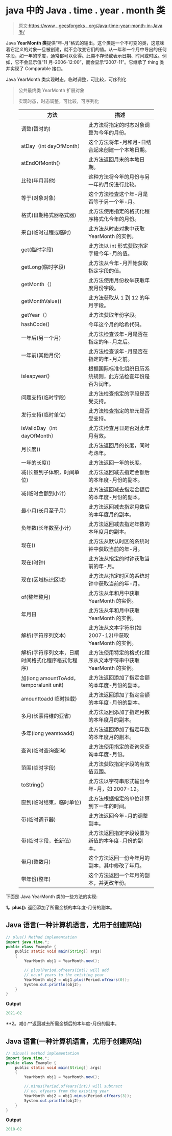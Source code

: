 # java 中的 Java . time . year . month 类

> 原文:[https://www . geesforgeks . org/Java-time-year-month-in-Java 类/](https://www.geeksforgeeks.org/java-time-yearmonth-class-in-java/)

Java **YearMonth 类**提供“年-月”格式的输出。这个类是一个不可变的类，这意味着它定义的对象一旦被创建，就不会改变它们的值。从一年和一个月中导出的任何字段，如一年的季度，通常都可以获得。此类不存储或表示日期、时间或时区。例如，它不会显示值“11 月-2006-12:00”，而会显示“2007-11”。它继承了 thing 类并实现了 Comparable 接口。

Java YearMonth 类实现时态，临时调整，可比较<yearmonth>，可序列化</yearmonth>

> 公共最终类 YearMonth 扩展对象
> 
> 实现时态，时态调整，可比较<yearmonth>，可序列化</yearmonth>

<figure class="table">

| **方法** | **描述** |
| --- | --- |
| 调整(暂时的) | 此方法将指定的时态对象调整为今年的月份。 |
| atDay（int dayOfMonth） | 这个方法将年-月和月-日结合起来创建一个本地日期。 |
| atEndOfMonth() | 此方法返回月末的本地日期。 |
| 比较(年月其他) | 这种方法将今年的月份与另一年的月份进行比较。 |
| 等于(对象对象) | 这个方法检查这个年-月是否等于另一个年-月。 |
| 格式(日期格式器格式器) | 此方法使用指定的格式化程序格式化今年的月份。 |
| 来自(临时过程或临时) | 此方法从时态对象中获取 YearMonth 的实例。 |
| get(临时字段) | 此方法以 int 形式获取指定字段今年-月的值。 |
| getLong(临时字段) | 此方法从今年-月开始获取指定字段的值。 |
| getMonth（） | 此方法使用月份枚举获取年度月份字段。 |
| getMonthValue() | 此方法获取从 1 到 12 的年月字段。 |
| getYear（） | 此方法获取年份字段。 |
| hashCode() | 今年这个月的哈希代码。 |
| 一年后(另一个月) | 此方法检查该年-月是否在指定的年-月之后。 |
| 一年前(其他月份) | 此方法检查该年-月是否在指定的年-月之前。 |
| isleapyear() | 根据国际标准化组织日历系统规则，此方法检查年份是否为闰年。 |
| 问题支持(临时字段) | 此方法检查指定的字段是否受支持。 |
| 发行支持(临时单位) | 此方法检查指定的单元是否受支持。 |
| isValidDay（int dayOfMonth） | 此方法检查月日是否对此年月有效。 |
| 月长度() | 此方法返回月的长度，同时考虑年。 |
| 一年的长度() | 此方法返回一年的长度。 |
| 减(长量到子体积，时间单位) | 此方法返回减去指定金额后的本年度-月份的副本。 |
| 减(临时金额到小计) | 此方法返回减去指定金额后的本年度-月份的副本。 |
| 最小月(长月至子月) | 此方法返回减去指定月数后的本年度月的副本。 |
| 负年数(长年数至小计) | 此方法返回减去指定年数的本年度月的副本。 |
| 现在() | 此方法从默认时区的系统时钟中获取当前的年-月。 |
| 现在(时钟) | 此方法从指定的时钟获取当前的年-月。 |
| 现在(区域标识区域) | 此方法从指定时区的系统时钟中获取当前的年-月。 |
| of(整年整月) | 此方法从年和月中获取 YearMonth 的实例。 |
| 年月日 | 此方法从年和月中获取 YearMonth 的实例。 |
| 解析(字符序列文本) | 此方法从文本字符串(如 2007-12)中获取 YearMonth 的实例。 |
| 解析(字符序列文本，日期时间格式化程序格式化程序) | 此方法使用特定的格式化程序从文本字符串中获取 YearMonth 的实例。 |
| 加(long amountToAdd，temporalunit unit) | 此方法返回添加了指定金额的本年度-月份的副本。 |
| amounttoadd 临时挂载) | 此方法返回添加了指定金额的本年度-月份的副本。 |
| 多月(长蒙得维的亚省) | 此方法返回添加了指定月数的本年度月的副本。 |
| 多年(long yearstoadd) | 此方法返回添加了指定年数的本年度月的副本。 |
| 查询(临时查询<r>查询)</r> | 此方法使用指定的查询来查询本年度-月份。 |
| 范围(临时字段) | 此方法获取指定字段的有效值范围。 |
| toString() | 此方法以字符串形式输出今年-月，如 2007-12。 |
| 直到(临时结束，临时单位) | 此方法根据指定的单位计算到下一年的时间。 |
| 带(临时调节器) | 此方法返回今年-月的调整副本。 |
| 带(临时字段，长新值) | 此方法返回指定字段设置为新值的本年度-月份的副本。 |
| 带月(整数月) | 这个方法返回一份今年月的副本，其中修改了年月。 |
| 带年份(整年) | 这个方法返回一个年月的副本，并更改年份。 |

</figure>

下面是 Java YearMonth 类的一些方法的实现:

**1。plus():** 返回添加了所需金额的本年度-月份的副本。

## Java 语言(一种计算机语言，尤用于创建网站)

```java
// plus() Method implementation
import java.time.*;
public class Example {
    public static void main(String[] args)
    {
        YearMonth obj1 = YearMonth.now();

        // plus(Period.ofYears(int)) will add
        // no.of years to the existing year
        YearMonth obj2 = obj1.plus(Period.ofYears(0));
        System.out.println(obj2);
    }
}
```

**Output**

```java
2021-02
```

**2。减():**返回减去所需金额后的本年度-月份的副本。

## Java 语言(一种计算机语言，尤用于创建网站)

```java
// minus() method implementation
import java.time.*;
public class Example {
    public static void main(String[] args)
    {
        YearMonth obj1 = YearMonth.now();

        //.minus(Period.ofYears(int)) will subtract
        // no. ofyears from the existing year
        YearMonth obj2 = obj1.minus(Period.ofYears(3));
        System.out.println(obj2);
    }
}
```

**Output**

```java
2018-02
```